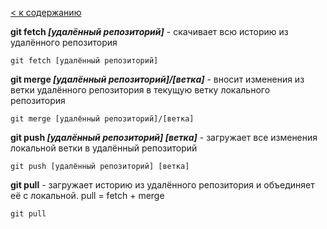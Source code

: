 [< к содержанию](readme.md)

**git fetch *[удалённый репозиторий]*** - скачивает всю историю из удалённого репозитория

```bash=
git fetch [удалённый репозиторий]
```

**git merge *[удалённый репозиторий]/[ветка]*** - вносит изменения из ветки удалённого репозитория в текущую ветку локального репозитория

```bash=
git merge [удалённый репозиторий]/[ветка]
```

**git push *[удалённый репозиторий] [ветка]*** - загружает все изменения локальной ветки в удалённый репозиторий

```bash=
git push [удалённый репозиторий] [ветка]
```

**git pull** - загружает историю из удалённого репозитория и объединяет её с локальной. pull = fetch + merge

```bash=
git pull
```